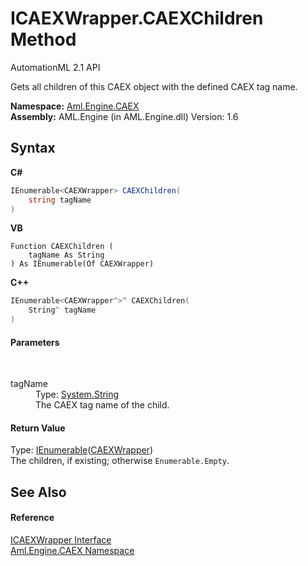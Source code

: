 # ICAEXWrapper.CAEXChildren Method 
AutomationML 2.1 API 

Gets all children of this CAEX object with the defined CAEX tag name.

**Namespace:**&nbsp;<a href="N_Aml_Engine_CAEX">Aml.Engine.CAEX</a><br />**Assembly:**&nbsp;AML.Engine (in AML.Engine.dll) Version: 1.6

## Syntax

**C#**<br />
``` C#
IEnumerable<CAEXWrapper> CAEXChildren(
	string tagName
)
```

**VB**<br />
``` VB
Function CAEXChildren ( 
	tagName As String
) As IEnumerable(Of CAEXWrapper)
```

**C++**<br />
``` C++
IEnumerable<CAEXWrapper^>^ CAEXChildren(
	String^ tagName
)
```


#### Parameters
&nbsp;<dl><dt>tagName</dt><dd>Type: <a href="https://docs.microsoft.com/dotnet/api/system.string" target="_parent" rel="noopener noreferrer">System.String</a><br />The CAEX tag name of the child.</dd></dl>

#### Return Value
Type: <a href="https://docs.microsoft.com/dotnet/api/system.collections.generic.ienumerable-1" target="_parent" rel="noopener noreferrer">IEnumerable</a>(<a href="T_Aml_Engine_CAEX_CAEXWrapper">CAEXWrapper</a>)<br />The children, if existing; otherwise `Enumerable.Empty`.

## See Also


#### Reference
<a href="T_Aml_Engine_CAEX_ICAEXWrapper">ICAEXWrapper Interface</a><br /><a href="N_Aml_Engine_CAEX">Aml.Engine.CAEX Namespace</a><br />